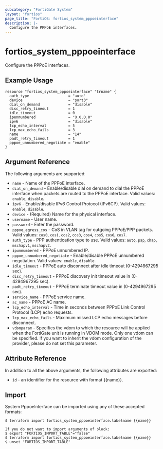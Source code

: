 ```yaml
---
subcategory: "FortiGate System"
layout: "fortios"
page_title: "FortiOS: fortios_system_pppoeinterface"
description: |-
  Configure the PPPoE interfaces.
---
```


# fortios_system_pppoeinterface
Configure the PPPoE interfaces.

## Example Usage

```hcl
resource "fortios_system_pppoeinterface" "trname" {
  auth_type                  = "auto"
  device                     = "port3"
  dial_on_demand             = "disable"
  disc_retry_timeout         = 1
  idle_timeout               = 0
  ipunnumbered               = "0.0.0.0"
  ipv6                       = "disable"
  lcp_echo_interval          = 5
  lcp_max_echo_fails         = 3
  name                       = "14"
  padt_retry_timeout         = 1
  pppoe_unnumbered_negotiate = "enable"
}
```

## Argument Reference

The following arguments are supported:

* `name` - Name of the PPPoE interface.
* `dial_on_demand` - Enable/disable dial on demand to dial the PPPoE interface when packets are routed to the PPPoE interface. Valid values: `enable`, `disable`.
* `ipv6` - Enable/disable IPv6 Control Protocol (IPv6CP). Valid values: `enable`, `disable`.
* `device` - (Required) Name for the physical interface.
* `username` - User name.
* `password` - Enter the password.
* `pppoe_egress_cos` - CoS in VLAN tag for outgoing PPPoE/PPP packets. Valid values: `cos0`, `cos1`, `cos2`, `cos3`, `cos4`, `cos5`, `cos6`, `cos7`.
* `auth_type` - PPP authentication type to use. Valid values: `auto`, `pap`, `chap`, `mschapv1`, `mschapv2`.
* `ipunnumbered` - PPPoE unnumbered IP.
* `pppoe_unnumbered_negotiate` - Enable/disable PPPoE unnumbered negotiation. Valid values: `enable`, `disable`.
* `idle_timeout` - PPPoE auto disconnect after idle timeout (0-4294967295 sec).
* `disc_retry_timeout` - PPPoE discovery init timeout value in (0-4294967295 sec).
* `padt_retry_timeout` - PPPoE terminate timeout value in (0-4294967295 sec).
* `service_name` - PPPoE service name.
* `ac_name` - PPPoE AC name.
* `lcp_echo_interval` - Time in seconds between PPPoE Link Control Protocol (LCP) echo requests.
* `lcp_max_echo_fails` - Maximum missed LCP echo messages before disconnect.
* `vdomparam` - Specifies the vdom to which the resource will be applied when the FortiGate unit is running in VDOM mode. Only one vdom can be specified. If you want to inherit the vdom configuration of the provider, please do not set this parameter.


## Attribute Reference

In addition to all the above arguments, the following attributes are exported:
* `id` - an identifier for the resource with format {{name}}.

## Import

System PppoeInterface can be imported using any of these accepted formats:
```
$ terraform import fortios_system_pppoeinterface.labelname {{name}}

If you do not want to import arguments of block:
$ export "FORTIOS_IMPORT_TABLE"="false"
$ terraform import fortios_system_pppoeinterface.labelname {{name}}
$ unset "FORTIOS_IMPORT_TABLE"
```
